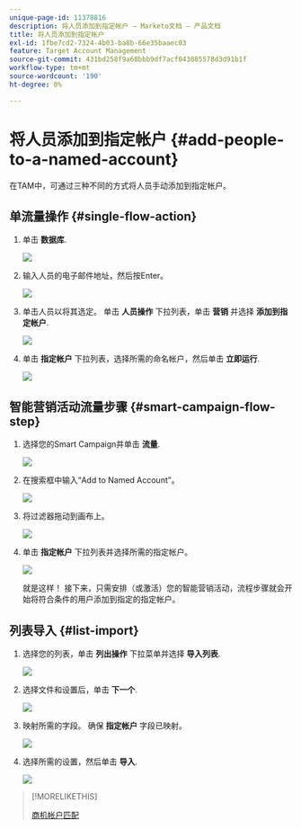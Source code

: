```yaml
---
unique-page-id: 11378816
description: 将人员添加到指定帐户 — Marketo文档 — 产品文档
title: 将人员添加到指定帐户
exl-id: 1fbe7cd2-7324-4b03-ba8b-66e35baaec03
feature: Target Account Management
source-git-commit: 431bd258f9a68bbb9df7acf043085578d3d91b1f
workflow-type: tm+mt
source-wordcount: '190'
ht-degree: 0%

---
```


# 将人员添加到指定帐户 {#add-people-to-a-named-account}

在TAM中，可通过三种不同的方式将人员手动添加到指定帐户。

## 单流量操作 {#single-flow-action}

1. 单击 **数据库**.

   ![](assets/one-2.png)

1. 输入人员的电子邮件地址，然后按Enter。

   ![](assets/two.png)

1. 单击人员以将其选定。 单击 **人员操作** 下拉列表，单击 **营销** 并选择 **添加到指定帐户**.

   ![](assets/three.png)

1. 单击 **指定帐户** 下拉列表，选择所需的命名帐户，然后单击 **立即运行**.

   ![](assets/four.png)

## 智能营销活动流量步骤 {#smart-campaign-flow-step}

1. 选择您的Smart Campaign并单击 **流量**.

   ![](assets/five.png)

1. 在搜索框中输入“Add to Named Account”。

   ![](assets/six.png)

1. 将过滤器拖动到画布上。

   ![](assets/seven.png)

1. 单击 **指定帐户** 下拉列表并选择所需的指定帐户。

   ![](assets/eight.png)

   就是这样！ 接下来，只需安排（或激活）您的智能营销活动，流程步骤就会开始将符合条件的用户添加到指定的指定帐户。

## 列表导入 {#list-import}

1. 选择您的列表，单击 **列出操作** 下拉菜单并选择 **导入列表**.

   ![](assets/nine.png)

1. 选择文件和设置后，单击 **下一个**.

   ![](assets/ten.png)

1. 映射所需的字段。 确保 **指定帐户** 字段已映射。

   ![](assets/eleven.png)

1. 选择所需的设置，然后单击 **导入**.

   ![](assets/twelve.png)

>[!MORELIKETHIS]
>
>[商机帐户匹配](/help/marketo/product-docs/target-account-management/target/named-accounts/lead-to-account-matching.md)
